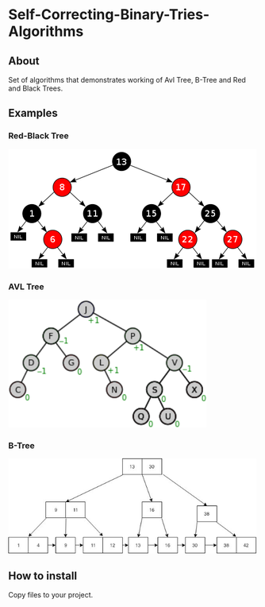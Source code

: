 # Self-Correcting-Binary-Tries-Algorithms

## About

Set of algorithms that demonstrates working of Avl Tree, B-Tree and Red and Black Trees.

## Examples

### Red-Black Tree
<img src = "examples/rbtree.png">
<br>

### AVL Tree
<img src = "examples/avltree.png" width = 400>
<br>

### B-Tree
<img src = "examples/btree.jpeg" width = 500>

<br>

## How to install

Copy files to your project.
